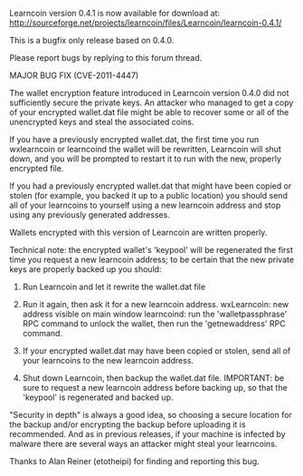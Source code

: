 Learncoin version 0.4.1 is now available for download at:
http://sourceforge.net/projects/learncoin/files/Learncoin/learncoin-0.4.1/

This is a bugfix only release based on 0.4.0.

Please report bugs by replying to this forum thread.

MAJOR BUG FIX  (CVE-2011-4447)

The wallet encryption feature introduced in Learncoin version 0.4.0 did not sufficiently secure the private keys. An attacker who
managed to get a copy of your encrypted wallet.dat file might be able to recover some or all of the unencrypted keys and steal the
associated coins.

If you have a previously encrypted wallet.dat, the first time you run wxlearncoin or learncoind the wallet will be rewritten, Learncoin will
shut down, and you will be prompted to restart it to run with the new, properly encrypted file.

If you had a previously encrypted wallet.dat that might have been copied or stolen (for example, you backed it up to a public
location) you should send all of your learncoins to yourself using a new learncoin address and stop using any previously generated addresses.

Wallets encrypted with this version of Learncoin are written properly.

Technical note: the encrypted wallet's 'keypool' will be regenerated the first time you request a new learncoin address; to be certain that the
new private keys are properly backed up you should:

1. Run Learncoin and let it rewrite the wallet.dat file

2. Run it again, then ask it for a new learncoin address.
wxLearncoin: new address visible on main window
learncoind: run the 'walletpassphrase' RPC command to unlock the wallet,  then run the 'getnewaddress' RPC command.

3. If your encrypted wallet.dat may have been copied or stolen, send all of your learncoins to the new learncoin address.

4. Shut down Learncoin, then backup the wallet.dat file.
IMPORTANT: be sure to request a new learncoin address before backing up, so that the 'keypool' is regenerated and backed up.

"Security in depth" is always a good idea, so choosing a secure location for the backup and/or encrypting the backup before uploading it is recommended. And as in previous releases, if your machine is infected by malware there are several ways an attacker might steal your learncoins.

Thanks to Alan Reiner (etotheipi) for finding and reporting this bug.
